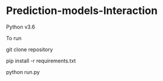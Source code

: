 # Prediction-models-Interaction

Python v3.6

To run

git clone repository

pip install -r requirements.txt

python run.py
